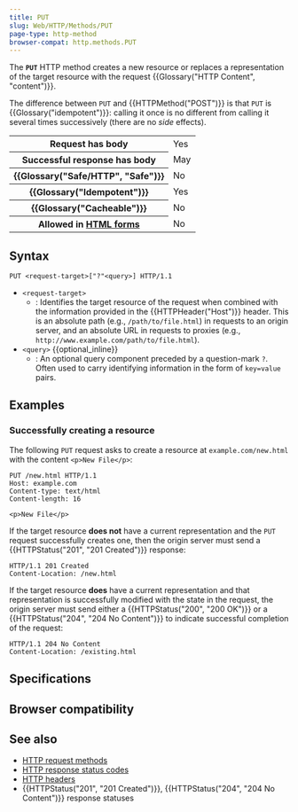 ```yaml
---
title: PUT
slug: Web/HTTP/Methods/PUT
page-type: http-method
browser-compat: http.methods.PUT
---
```




The **`PUT`** HTTP method creates a new resource or replaces a representation of the target resource with the request {{Glossary("HTTP Content", "content")}}.

The difference between `PUT` and {{HTTPMethod("POST")}} is that `PUT` is {{Glossary("idempotent")}}: calling it once is no different from calling it several times successively (there are no _side_ effects).

<table class="properties">
  <tbody>
    <tr>
      <th scope="row">Request has body</th>
      <td>Yes</td>
    </tr>
    <tr>
      <th scope="row">Successful response has body</th>
      <td>May</td>
    </tr>
    <tr>
      <th scope="row">{{Glossary("Safe/HTTP", "Safe")}}</th>
      <td>No</td>
    </tr>
    <tr>
      <th scope="row">{{Glossary("Idempotent")}}</th>
      <td>Yes</td>
    </tr>
    <tr>
      <th scope="row">{{Glossary("Cacheable")}}</th>
      <td>No</td>
    </tr>
    <tr>
      <th scope="row">
        Allowed in <a href="/Learn/Forms">HTML forms</a>
      </th>
      <td>No</td>
    </tr>
  </tbody>
</table>

## Syntax

```http
PUT <request-target>["?"<query>] HTTP/1.1
```

- `<request-target>`
  - : Identifies the target resource of the request when combined with the information provided in the {{HTTPHeader("Host")}} header.
    This is an absolute path (e.g., `/path/to/file.html`) in requests to an origin server, and an absolute URL in requests to proxies (e.g., `http://www.example.com/path/to/file.html`).
- `<query>` {{optional_inline}}
  - : An optional query component preceded by a question-mark `?`.
    Often used to carry identifying information in the form of `key=value` pairs.

## Examples

### Successfully creating a resource

The following `PUT` request asks to create a resource at `example.com/new.html` with the content `<p>New File</p>`:

```http
PUT /new.html HTTP/1.1
Host: example.com
Content-type: text/html
Content-length: 16

<p>New File</p>
```

If the target resource **does not** have a current representation and the `PUT` request successfully creates one, then the origin server must send a {{HTTPStatus("201", "201 Created")}} response:

```http
HTTP/1.1 201 Created
Content-Location: /new.html
```

If the target resource **does** have a current representation and that representation is successfully modified with the state in the request, the origin server must send either a {{HTTPStatus("200", "200 OK")}} or a {{HTTPStatus("204", "204 No Content")}} to indicate successful completion of the request:

```http
HTTP/1.1 204 No Content
Content-Location: /existing.html
```

## Specifications



## Browser compatibility



## See also

- [HTTP request methods](/Web/HTTP/Methods)
- [HTTP response status codes](/Web/HTTP/Status)
- [HTTP headers](/Web/HTTP/Headers)
- {{HTTPStatus("201", "201 Created")}}, {{HTTPStatus("204", "204 No Content")}} response statuses
